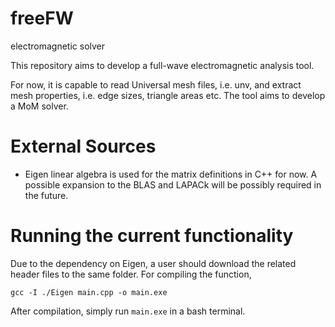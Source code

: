 # freeFW
 electromagnetic solver

This repository aims to develop a full-wave electromagnetic analysis tool.

For now, it is capable to read Universal mesh files, i.e. unv, and extract mesh properties, i.e. edge sizes, triangle areas etc. The tool aims to develop a MoM solver.

# External Sources
- Eigen linear algebra is used for the matrix definitions in C++ for now. A possible expansion to the BLAS and LAPACk will be possibly required in the future.

# Running the current functionality
Due to the dependency on Eigen, a user should download the related header files to the same folder. For compiling the function, 
```
gcc -I ./Eigen main.cpp -o main.exe
```
After compilation, simply run `main.exe` in a bash terminal.
